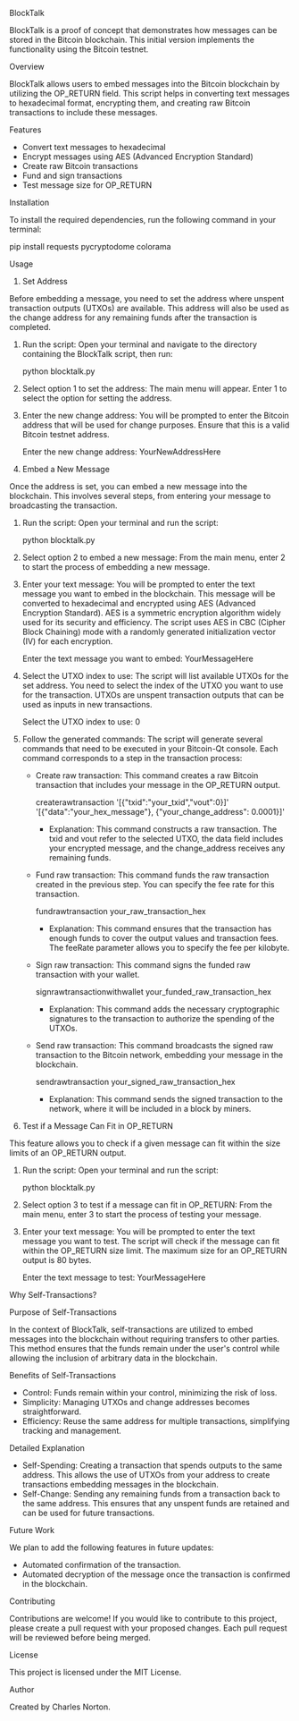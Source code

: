 BlockTalk

BlockTalk is a proof of concept that demonstrates how messages can be stored in the Bitcoin blockchain. This initial version implements the functionality using the Bitcoin testnet.

Overview

BlockTalk allows users to embed messages into the Bitcoin blockchain by utilizing the OP_RETURN field. This script helps in converting text messages to hexadecimal format, encrypting them, and creating raw Bitcoin transactions to include these messages.

Features

- Convert text messages to hexadecimal
- Encrypt messages using AES (Advanced Encryption Standard)
- Create raw Bitcoin transactions
- Fund and sign transactions
- Test message size for OP_RETURN

Installation

To install the required dependencies, run the following command in your terminal:

pip install requests pycryptodome colorama

Usage

1. Set Address

Before embedding a message, you need to set the address where unspent transaction outputs (UTXOs) are available. This address will also be used as the change address for any remaining funds after the transaction is completed.

1. Run the script:
    Open your terminal and navigate to the directory containing the BlockTalk script, then run:

    python blocktalk.py

2. Select option 1 to set the address:
    The main menu will appear. Enter 1 to select the option for setting the address.

3. Enter the new change address:
    You will be prompted to enter the Bitcoin address that will be used for change purposes. Ensure that this is a valid Bitcoin testnet address.

    Enter the new change address: YourNewAddressHere

2. Embed a New Message

Once the address is set, you can embed a new message into the blockchain. This involves several steps, from entering your message to broadcasting the transaction.

1. Run the script:
    Open your terminal and run the script:

    python blocktalk.py

2. Select option 2 to embed a new message:
    From the main menu, enter 2 to start the process of embedding a new message.

3. Enter your text message:
    You will be prompted to enter the text message you want to embed in the blockchain. This message will be converted to hexadecimal and encrypted using AES (Advanced Encryption Standard). AES is a symmetric encryption algorithm widely used for its security and efficiency. The script uses AES in CBC (Cipher Block Chaining) mode with a randomly generated initialization vector (IV) for each encryption.

    Enter the text message you want to embed: YourMessageHere

4. Select the UTXO index to use:
    The script will list available UTXOs for the set address. You need to select the index of the UTXO you want to use for the transaction. UTXOs are unspent transaction outputs that can be used as inputs in new transactions.

    Select the UTXO index to use: 0

5. Follow the generated commands:
    The script will generate several commands that need to be executed in your Bitcoin-Qt console. Each command corresponds to a step in the transaction process:

    - Create raw transaction: This command creates a raw Bitcoin transaction that includes your message in the OP_RETURN output.

        createrawtransaction '[{"txid":"your_txid","vout":0}]' '[{"data":"your_hex_message"}, {"your_change_address": 0.0001}]'

        - Explanation: This command constructs a raw transaction. The txid and vout refer to the selected UTXO, the data field includes your encrypted message, and the change_address receives any remaining funds.

    - Fund raw transaction: This command funds the raw transaction created in the previous step. You can specify the fee rate for this transaction.

        fundrawtransaction your_raw_transaction_hex

        - Explanation: This command ensures that the transaction has enough funds to cover the output values and transaction fees. The feeRate parameter allows you to specify the fee per kilobyte.

    - Sign raw transaction: This command signs the funded raw transaction with your wallet.

        signrawtransactionwithwallet your_funded_raw_transaction_hex

        - Explanation: This command adds the necessary cryptographic signatures to the transaction to authorize the spending of the UTXOs.

    - Send raw transaction: This command broadcasts the signed raw transaction to the Bitcoin network, embedding your message in the blockchain.

        sendrawtransaction your_signed_raw_transaction_hex

        - Explanation: This command sends the signed transaction to the network, where it will be included in a block by miners.

3. Test if a Message Can Fit in OP_RETURN

This feature allows you to check if a given message can fit within the size limits of an OP_RETURN output.

1. Run the script:
    Open your terminal and run the script:

    python blocktalk.py

2. Select option 3 to test if a message can fit in OP_RETURN:
    From the main menu, enter 3 to start the process of testing your message.

3. Enter your text message:
    You will be prompted to enter the text message you want to test. The script will check if the message can fit within the OP_RETURN size limit. The maximum size for an OP_RETURN output is 80 bytes.

    Enter the text message to test: YourMessageHere

Why Self-Transactions?

Purpose of Self-Transactions

In the context of BlockTalk, self-transactions are utilized to embed messages into the blockchain without requiring transfers to other parties. This method ensures that the funds remain under the user's control while allowing the inclusion of arbitrary data in the blockchain.

Benefits of Self-Transactions

- Control: Funds remain within your control, minimizing the risk of loss.
- Simplicity: Managing UTXOs and change addresses becomes straightforward.
- Efficiency: Reuse the same address for multiple transactions, simplifying tracking and management.

Detailed Explanation

- Self-Spending: Creating a transaction that spends outputs to the same address. This allows the use of UTXOs from your address to create transactions embedding messages in the blockchain.
- Self-Change: Sending any remaining funds from a transaction back to the same address. This ensures that any unspent funds are retained and can be used for future transactions.

Future Work

We plan to add the following features in future updates:

- Automated confirmation of the transaction.
- Automated decryption of the message once the transaction is confirmed in the blockchain.

Contributing

Contributions are welcome! If you would like to contribute to this project, please create a pull request with your proposed changes. Each pull request will be reviewed before being merged.

License

This project is licensed under the MIT License.

Author

Created by Charles Norton.